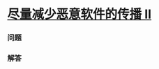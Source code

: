 # [尽量减少恶意软件的传播 II](https://leetcode-cn.com/problems/minimize-malware-spread-ii)

### 问题



### 解答

```

```

